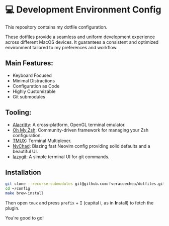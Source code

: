 # 💻 Development Environment Config

This repository contains my dotfile configuration.

These dotfiles provide a seamless and uniform development experience across different MacOS devices.
It guarantees a consistent and optimized environment tailored to my preferences and workflow.

## Main Features:

- Keyboard Focused
- Minimal Distractions
- Configuration as Code
- Highly Customizable
- Git submodules

## Tooling:

- [Alacritty](alacritty.org): A cross-platform, OpenGL terminal emulator.
- [Oh My Zsh](ohmyz.sh): Community-driven framework for managing your Zsh configuration.
- [TMUX](https://github.com/tmux/tmux): Terminal Multiplexer.
- [NvChad](nvchad.com): Blazing fast Neovim config providing solid defaults and a beautiful UI.
- [lazygit](https://github.com/jesseduffield/lazygit): A simple terminal UI for git commands.

## Installation

```zsh
git clone --recurse-submodules git@github.com:fveracoechea/dotfiles.git ~/.config
cd ~/config
make brew-install
```

Then open `tmux` and press `prefix` + <kbd>I</kbd> (capital i, as in **I**nstall) to fetch the plugin.

You're good to go!
